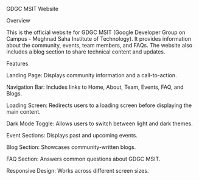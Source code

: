 GDGC MSIT Website

Overview

This is the official website for GDGC MSIT (Google Developer Group on Campus - Meghnad Saha Institute of Technology). It provides information about the community, events, team members, and FAQs. The website also includes a blog section to share technical content and updates.

Features

Landing Page: Displays community information and a call-to-action.

Navigation Bar: Includes links to Home, About, Team, Events, FAQ, and Blogs.

Loading Screen: Redirects users to a loading screen before displaying the main content.

Dark Mode Toggle: Allows users to switch between light and dark themes.

Event Sections: Displays past and upcoming events.

Blog Section: Showcases community-written blogs.

FAQ Section: Answers common questions about GDGC MSIT.

Responsive Design: Works across different screen sizes.

